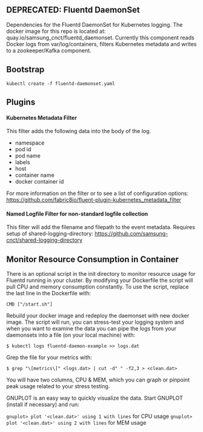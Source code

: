 ## DEPRECATED: Fluentd DaemonSet

Dependencies for the Fluentd DaemonSet for Kubernetes logging. The
docker image for this repo is located at:
quay.io/samsung\_cnct/fluentd\_daemonset. Currently this component reads
Docker logs from var/log/containers, filters Kubernetes metadata and
writes to a zookeeper/Kafka component.

## Bootstrap

    kubectl create -f fluentd-daemonset.yaml

## Plugins

#### Kubernetes Metadata Filter

This filter adds the following data into the body of the log.

  - namespace
  - pod id
  - pod name
  - labels
  - host
  - container name
  - docker container id

For more information on the filter or to see a list of configuration
options:
<https://github.com/fabric8io/fluent-plugin-kubernetes_metadata_filter>

#### Named Logfile Filter for non-standard logfile collection

This filter will add the filename and filepath to the event metadata.
Requires setup of shared-logging-directory:
<https://github.com/samsung-cnct/shared-logging-directory>

## Monitor Resource Consumption in Container

There is an optional script in the init directory to monitor resource
usage for Fluentd running in your cluster. By modifying your Dockerfile
the script will pull CPU and memory consumption constantly. To use the
script, replace the last line in the Dockerfile with:

    CMD ["/start.sh"]

Rebuild your docker image and redeploy the daemonset with new docker
image. The script will run, you can stress-test your logging system and
when you want to examine the data you can pipe the logs from your
daemonsets into a file (on your local machine) with:

    $ kubectl logs fluentd-daemon-example >> logs.dat

Grep the file for your metrics with:

    $ grep "\[metrics\]" <logs.dat> | cut -d" " -f2,3 > <clean.dat>

You will have two columns, CPU & MEM, which you can graph or pinpoint
peak usage related to your stress testing.

GNUPLOT is an easy way to quickly visualize the data. Start GNUPLOT
(install if necessary) and run:

`gnuplot> plot '<clean.dat>' using 1 with lines` for CPU usage `gnuplot>
plot '<clean.dat>' using 2 with lines` for MEM usage
